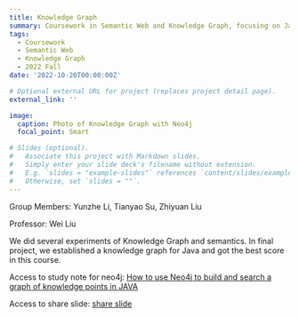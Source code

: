 ```yaml
---
title: Knowledge Graph
summary: Coursework in Semantic Web and Knowledge Graph, focusing on Java key points using Neo4j and Cypher, 2022 Fall
tags:
  - Coursework
  - Semantic Web
  - Knowledge Graph
  - 2022 Fall
date: '2022-10-20T00:00:00Z'

# Optional external URL for project (replaces project detail page).
external_link: ''

image:
  caption: Photo of Knowledge Graph with Neo4j
  focal_point: Smart

# Slides (optional).
#   Associate this project with Markdown slides.
#   Simply enter your slide deck's filename without extension.
#   E.g. `slides = "example-slides"` references `content/slides/example-slides.md`.
#   Otherwise, set `slides = ""`.
---
```


Group Members: Yunzhe Li, Tianyao Su, Zhiyuan Liu

Professor: Wei Liu

We did several experiments of Knowledge Graph and semantics. In final project, we established a knowledge graph for Java and got the best score in this course.

Access to study note for neo4j: [How to use Neo4j to build and search a graph of knowledge points in JAVA](./mannual%20for%20Neo4j.pdf)

Access to share slide: [share slide](./Share_slide.pptx)
